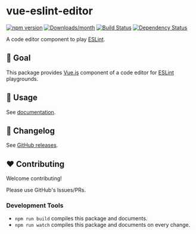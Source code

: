 # vue-eslint-editor

[![npm version](https://img.shields.io/npm/v/vue-eslint-editor.svg)](https://www.npmjs.com/package/vue-eslint-editor)
[![Downloads/month](https://img.shields.io/npm/dm/vue-eslint-editor.svg)](http://www.npmtrends.com/vue-eslint-editor)
[![Build Status](https://github.com/mysticatea/vue-eslint-editor/workflows/CI/badge.svg)](https://github.com/mysticatea/vue-eslint-editor/actions)
[![Dependency Status](https://david-dm.org/mysticatea/vue-eslint-editor.svg)](https://david-dm.org/mysticatea/vue-eslint-editor)

A code editor component to play [ESLint].

## 🏁 Goal

This package provides [Vue.js] component of a code editor for [ESLint] playgrounds.

## 📖 Usage

See [documentation](http://vue-eslint-editor.mysticatea.dev/).

## 📰 Changelog

See [GitHub releases](https://github.com/mysticatea/vue-eslint-editor/releases).

## ❤️ Contributing

Welcome contributing!

Please use GitHub's Issues/PRs.

### Development Tools

- `npm run build` compiles this package and documents.
- `npm run watch` compiles this package and documents on every change.

[ESLint]: https://eslint.org/
[Linter]: https://eslint.org/docs/developer-guide/nodejs-api#linter
[Vue.js]: https://vuejs.org/
[eslint4b]: https://www.npmjs.com/package/eslint4b
[monaco editor]: https://microsoft.github.io/monaco-editor/
[npm]: https://www.npmjs.com/
